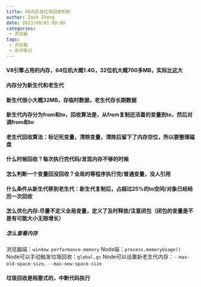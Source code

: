 ```yaml
---
title: V8内存及垃圾回收机制
author: Zack Zheng
date: 2023/09/01 00:00
categories:
 - 浏览器
tags:
 - 浏览器
 - 读书笔记
---
```


#### V8引擎占用的内存，64位机大概1.4G，32位机大概700多MB，实际比这大
#### 内存分为新生代和老生代
#### 新生代很小大概32MB，存临时数据，老生代存长期数据
#### 新生代内存分为from和to，回收算法是，从from复制还活着的变量到to，然后对调from和to
#### 老生代回收算法：标记死变量，清除变量，清除后留下了内存空位，所以要整理磁盘
#### 什么时候回收？每次执行完代码/发现内存不够的时候
#### 怎么判断一个变量回没回收？全局的等程序执行完/普通变量，没人引用
#### 什么条件从新生代移到老生代：新生代复制后，占超过25%的to空间/对象已经经历一次回收
#### 怎么优化内存:尽量不定义全局变量，定义了及时释放/注意闭包（闭包的变量是不是有可能大小无限增长）
##### 怎么查看内存
浏览器端：`window.performance.memory`
Node端：`process.memoryUsage()`
Node可以手动触发垃圾回收：`global.gc`
Node可以设置新老生代内存：`--max-old-space-size、--max-new-space-size`
#### 垃圾回收是阻塞式的，中断代码执行

